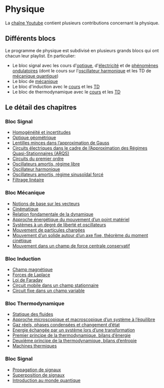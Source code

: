 # Physique

La [chaîne Youtube](https://www.youtube.com/c/JeanJulienFleck) contient
plusieurs contributions concernant la physique. 

## Différents blocs

Le programme de physique est subdivisé en plusieurs grands blocs qui ont 
chacun leur playlist. En particulier:
* Le bloc signal avec les cours d'[optique](https://youtube.com/playlist?list=PLEABsk5Xlyk4JZAYGw1bnjIUaMJqAd0rl), d'[électricité](https://youtube.com/playlist?list=PLEABsk5Xlyk4I4WWw6vbkMBd_m_Dx4sv1) et de [phénomènes ondulatoires](https://youtube.com/playlist?list=PLEABsk5Xlyk6Q82qy-EAcVXlcnyrQ1-uj) (dont le cours sur l'[oscillateur harmonique](https://youtube.com/playlist?list=PLEABsk5Xlyk7bLoHb0aPJQ5MGWVMe6GiU) et les TD de [mécanique quantique](https://youtube.com/playlist?list=PLEABsk5Xlyk4eIhKGvkYQEqPXGcDTdriw))
* Le bloc de [mécanique](https://youtube.com/playlist?list=PLEABsk5Xlyk5Aq2E38P_fdQGfQ6Fu6D0V)
* Le bloc d'induction avec le [cours](https://youtube.com/playlist?list=PLEABsk5Xlyk6r8_7CTmoWGci81U6xMFxG) et les [TD](https://youtube.com/playlist?list=PLEABsk5Xlyk7oeDyQQhOLRFAvknibb7so)
* Le bloc de thermodynamique avec le [cours](https://youtube.com/playlist?list=PLEABsk5Xlyk6r8_7CTmoWGci81U6xMFxG) et les [TD](https://youtube.com/playlist?list=PLEABsk5Xlyk606nCvG1XJ1oIHkCPUCp6-)

## Le détail des chapitres




### Bloc Signal

* [Homogénéité et incertitudes](Physique/S0.html) 
* [Optique géométrique](Physique/S1.html) 
* [Lentilles minces dans l’approximation de Gauss](Physique/S2.html) 
* [Circuits électriques dans le cadre de l’Approximation des Régimes Quasi-Stationnaires (ARQS)](Physique/S3.html) 
* [Circuits du premier ordre](Physique/S4.html) 
* [Oscillateurs amortis, régime libre](Physique/S5.html) 
* [Oscillateur harmonique](Physique/S6.html) 
* [Oscillateurs amortis, régime sinusoïdal forcé](Physique/S7.html) 
* [Filtrage linéaire](Physique/S8.html) 


### Bloc Mécanique

* [Notions de base sur les vecteurs](Physique/M0.html) 
* [Cinématique](Physique/M1.html) 
* [Relation fondamentale de la dynamique](Physique/M2.html) 
* [Approche énergétique du mouvement d’un point matériel](Physique/M3.html) 
* [Systèmes à un degré de liberté et oscillateurs](Physique/M4.html) 
* [Mouvement de particules chargées](Physique/M5.html) 
* [Mouvement d’un solide autour d’un axe fixe, théorème du moment cinétique](Physique/M6.html) 
* [Mouvement dans un champ de force centrale conservatif](Physique/M7.html) 


### Bloc Induction

* [Champ magnétique](Physique/I1.html) 
* [Forces de Laplace](Physique/I2.html) 
* [Loi de Faraday](Physique/I3.html) 
* [Circuit mobile dans un champ stationnaire](Physique/I4.html) 
* [Circuit fixe dans un champ variable ](Physique/I5.html) 


### Bloc Thermodynamique

* [Statique des fluides](Physique/T0.html) 
* [Approche microscopique et macroscopique d’un système à l’équilibre](Physique/T1.html) 
* [Gaz réels, phases condensées et changement d’état](Physique/T2.html) 
* [Energie échangée par un système lors d’une transformation](Physique/T3.html) 
* [Premier principe de la thermodynamique, bilans d’énergie](Physique/T4.html) 
* [Deuxième principe de la thermodynamique, bilans d’entropie](Physique/T5.html) 
* [Machines thermiques](Physique/T6.html) 


### Bloc Signal

* [Propagation de signaux](Physique/S9.html) 
* [Superposition de signaux](Physique/S10.html) 
* [Introduction au monde quantique](Physique/S11.html) 


